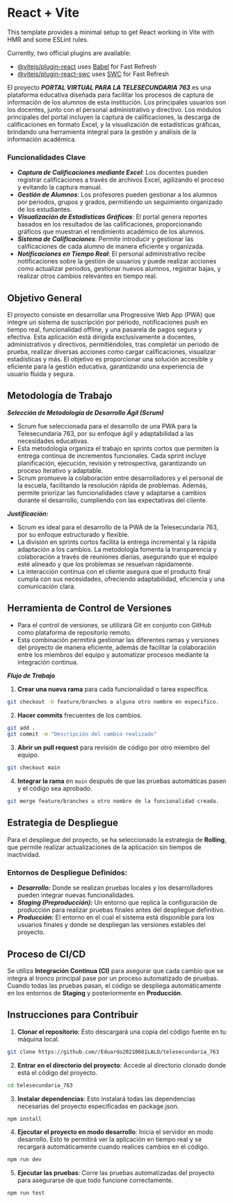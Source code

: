 # React + Vite

This template provides a minimal setup to get React working in Vite with HMR and some ESLint rules.

Currently, two official plugins are available:

- [@vitejs/plugin-react](https://github.com/vitejs/vite-plugin-react/blob/main/packages/plugin-react/README.md) uses [Babel](https://babeljs.io/) for Fast Refresh
- [@vitejs/plugin-react-swc](https://github.com/vitejs/vite-plugin-react-swc) uses [SWC](https://swc.rs/) for Fast Refresh


El proyecto ***PORTAL VIRTUAL PARA LA TELESECUNDARIA 763*** es una plataforma educativa diseñada para facilitar los procesos de captura de información de los alumnos de esta institución. Los principales usuarios son los docentes, junto con el personal administrativo y directivo. Los módulos principales del portal incluyen la captura de calificaciones, la descarga de calificaciones en formato Excel, y la visualización de estadísticas gráficas, brindando una herramienta integral para la gestión y análisis de la información académica.


### Funcionalidades Clave ###
- ***Captura de Calificaciones mediante Excel***: Los docentes pueden registrar calificaciones a través de archivos Excel, agilizando el proceso y evitando la captura manual.
- ***Gestión de Alumnos***: Los profesores pueden gestionar a los alumnos por periodos, grupos y grados, permitiendo un seguimiento organizado de los estudiantes.
- ***Visualización de Estadísticas Gráficas***: El portal genera reportes basados en los resultados de las calificaciones, proporcionando gráficos que muestran el rendimiento académico de los alumnos.
- ***Sistema de Calificaciones***: Permite introducir y gestionar las calificaciones de cada alumno de manera eficiente y organizada.
- ***Notificaciones en Tiempo Real***: El personal administrativo recibe notificaciones sobre la gestión de usuarios y puede realizar acciones como actualizar periodos, gestionar nuevos alumnos, registrar bajas, y realizar otros cambios relevantes en tiempo real.

  
## Objetivo General
El proyecto consiste en desarrollar una Progressive Web App (PWA) que integre un sistema de suscripción por periodo, notificaciones push en tiempo real, funcionalidad offline, y una pasarela de pagos segura y efectiva. Esta aplicación está dirigida exclusivamente a docentes, administrativos y directivos, permitiéndoles, tras completar un periodo de prueba, realizar diversas acciones como cargar calificaciones, visualizar estadísticas y más. El objetivo es proporcionar una solución accesible y eficiente para la gestión educativa, garantizando una experiencia de usuario fluida y segura.


## Metodología de Trabajo
***Selección de Metodología de Desarrollo Ágil (Scrum)***
- Scrum fue seleccionada para el desarrollo de una PWA para la Telesecundaria 763, por su enfoque ágil y adaptabilidad a las necesidades educativas.
- Esta metodología organiza el trabajo en sprints cortos que permiten la entrega continua de incrementos funcionales. Cada sprint incluye planificación, ejecución, revisión y retrospectiva, garantizando un proceso iterativo y adaptable.
- Scrum promueve la colaboración entre desarrolladores y el personal de la escuela, facilitando la resolución rápida de problemas. Además, permite priorizar las funcionalidades clave y adaptarse a cambios durante el desarrollo, cumpliendo con las expectativas del cliente.

***Justificación:***
- Scrum es ideal para el desarrollo de la PWA de la Telesecundaria 763, por su enfoque estructurado y flexible.
- La división en sprints cortos facilita la entrega incremental y la rápida adaptación a los cambios. La metodología fomenta la transparencia y colaboración a través de reuniones diarias, asegurando que el equipo esté alineado y que los problemas se resuelvan rápidamente.
- La interacción continua con el cliente asegura que el producto final cumpla con sus necesidades, ofreciendo adaptabilidad, eficiencia y una comunicación clara.


## Herramienta de Control de Versiones ##
- Para el control de versiones, se utilizará Git en conjunto con GitHub como plataforma de repositorio remoto.
- Esta combinación permitirá gestionar las diferentes ramas y versiones del proyecto de manera eficiente, además de facilitar la colaboración entre los miembros del equipo y automatizar procesos mediante la integración continua.

***Flujo de Trabajo***
1. **Crear una nueva rama** para cada funcionalidad o tarea específica.
```bash
git checkout -b feature/branches o alguna otro nombre en especifico.
```
2. **Hacer commits** frecuentes de los cambios.
```bash
git add .
git commit -m "Descripción del cambio realizado"
```
3. **Abrir un pull request** para revisión de código por otro miembro del equipo.
```bash
git checkout main
```
4. **Integrar la rama** en `main` después de que las pruebas automáticas pasen y el código sea aprobado.
```bash
git merge feature/branches u otro nombre de la funcionalidad creada.
```


## Estrategia de Despliegue
Para el despliegue del proyecto, se ha seleccionado la estrategia de **Rolling**, que permite realizar actualizaciones de la aplicación sin tiempos de inactividad.

### Entornos de Despliegue Definidos:
- ***Desarrollo:*** Donde se realizan pruebas locales y los desarrolladores pueden integrar nuevas funcionalidades.
- ***Staging (Preproducción):*** Un entorno que replica la configuración de producción para realizar pruebas finales antes del despliegue definitivo.
- ***Producción:*** El entorno en el cual el sistema está disponible para los usuarios finales y donde se despliegan las versiones estables del proyecto.


## Proceso de CI/CD
Se utiliza **Integración Continua (CI)** para asegurar que cada cambio que se integra al tronco principal pase por un proceso automatizado de pruebas. Cuando todas las pruebas pasan, el código se despliega automáticamente en los entornos de **Staging** y posteriormente en **Producción**.

## Instrucciones para Contribuir

1. **Clonar el repositorio**: Esto descargará una copia del código fuente en tu máquina local.
```bash
git clone https://github.com//Eduardo20210681LALO/telesecundaria_763
```
2. **Entrar en el directorio del proyecto**: Accede al directorio clonado donde está el código del proyecto.
```bash
cd telesecundaria_763
```
3. **Instalar dependencias**: Esto instalará todas las dependencias necesarias del proyecto especificadas en package.json.
```bash
npm install
```
4. **Ejecutar el proyecto en modo desarrollo**: Inicia el servidor en modo desarrollo. Esto te permitirá ver la aplicación en tiempo real y se recargará automáticamente cuando realices cambios en el código.
```bash
npm run dev
```
5. **Ejecutar las pruebas**: Corre las pruebas automatizadas del proyecto para asegurarse de que todo funcione correctamente.
```bash
npm run test
```

